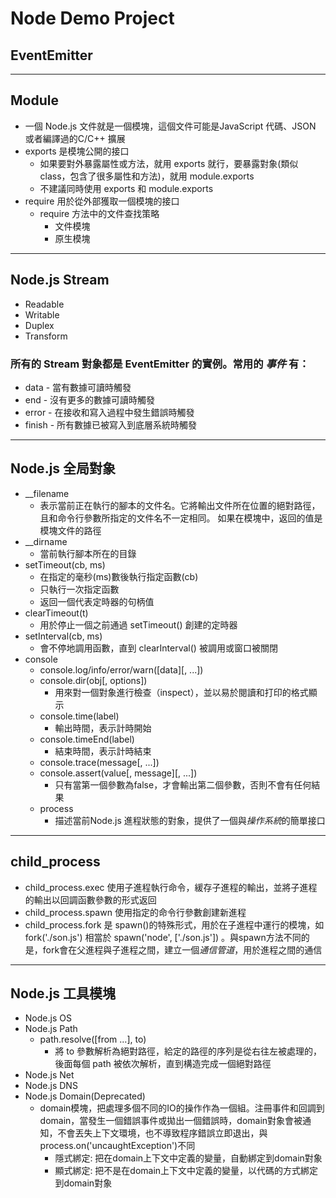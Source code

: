 # Node Demo Project

## EventEmitter
***

## Module
* 一個 Node.js 文件就是一個模塊，這個文件可能是JavaScript 代碼、JSON 或者編譯過的C/C++ 擴展
* exports 是模塊公開的接口
  * 如果要對外暴露屬性或方法，就用 exports 就行，要暴露對象(類似class，包含了很多屬性和方法)，就用 module.exports
  * 不建議同時使用 exports 和 module.exports
* require 用於從外部獲取一個模塊的接口
  * require 方法中的文件查找策略
    * 文件模塊
    * 原生模塊
***

## Node.js Stream
* Readable
* Writable 
* Duplex
* Transform 
### 所有的 Stream 對象都是 EventEmitter 的實例。常用的 _事件_ 有：
* data - 當有數據可讀時觸發
* end - 沒有更多的數據可讀時觸發
* error - 在接收和寫入過程中發生錯誤時觸發
* finish - 所有數據已被寫入到底層系統時觸發
***


## Node.js 全局對象
* __filename 
  * 表示當前正在執行的腳本的文件名。它將輸出文件所在位置的絕對路徑，且和命令行參數所指定的文件名不一定相同。 如果在模塊中，返回的值是模塊文件的路徑
* __dirname
  * 當前執行腳本所在的目錄
* setTimeout(cb, ms)
  * 在指定的毫秒(ms)數後執行指定函數(cb)
  * 只執行一次指定函數
  * 返回一個代表定時器的句柄值
* clearTimeout(t)
  * 用於停止一個之前通過 setTimeout() 創建的定時器
* setInterval(cb, ms)
  * 會不停地調用函數，直到 clearInterval() 被調用或窗口被關閉
* console
  * console.log/info/error/warn([data][, ...])
  * console.dir(obj[, options])
    * 用來對一個對象進行檢查（inspect），並以易於閱讀和打印的格式顯示
  * console.time(label)
    * 輸出時間，表示計時開始
  * console.timeEnd(label)
    * 結束時間，表示計時結束
  * console.trace(message[, ...])
  * console.assert(value[, message][, ...])
    * 只有當第一個參數為false，才會輸出第二個參數，否則不會有任何結果
  * process
    * 描述當前Node.js 進程狀態的對象，提供了一個與*操作系統*的簡單接口
***

## child_process
* child_process.exec 使用子進程執行命令，緩存子進程的輸出，並將子進程的輸出以回調函數參數的形式返回
* child_process.spawn 使用指定的命令行參數創建新進程
* child_process.fork 是 spawn()的特殊形式，用於在子進程中運行的模塊，如 fork('./son.js') 相當於 spawn('node', ['./son.js']) 。與spawn方法不同的是，fork會在父進程與子進程之間，建立一個*通信管道*，用於進程之間的通信
***

## Node.js 工具模塊
* Node.js OS 
* Node.js Path
  * path.resolve([from ...], to)
    * 將 to 參數解析為絕對路徑，給定的路徑的序列是從右往左被處理的，後面每個 path 被依次解析，直到構造完成一個絕對路徑
* Node.js Net
* Node.js DNS
* Node.js Domain(Deprecated)
  * domain模塊，把處理多個不同的IO的操作作為一個組。注冊事件和回調到domain，當發生一個錯誤事件或拋出一個錯誤時，domain對象會被通知，不會丟失上下文環境，也不導致程序錯誤立即退出，與process.on('uncaughtException')不同
    * 隱式綁定: 把在domain上下文中定義的變量，自動綁定到domain對象
    * 顯式綁定: 把不是在domain上下文中定義的變量，以代碼的方式綁定到domain對象

  